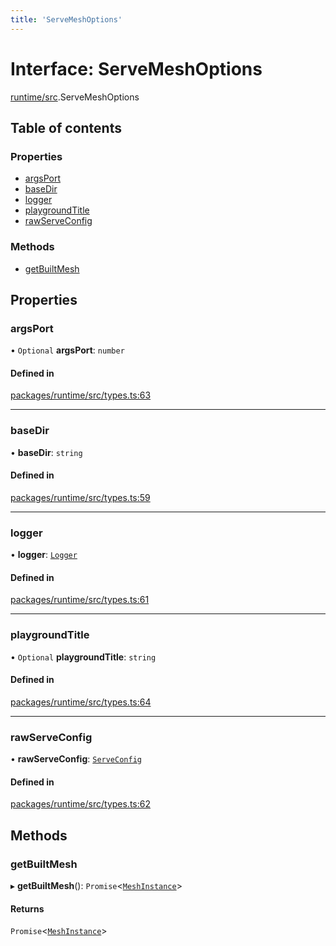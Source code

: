 ```yaml
---
title: 'ServeMeshOptions'
---
```


# Interface: ServeMeshOptions

[runtime/src](../modules/runtime_src).ServeMeshOptions

## Table of contents

### Properties

- [argsPort](runtime_src.ServeMeshOptions#argsport)
- [baseDir](runtime_src.ServeMeshOptions#basedir)
- [logger](runtime_src.ServeMeshOptions#logger)
- [playgroundTitle](runtime_src.ServeMeshOptions#playgroundtitle)
- [rawServeConfig](runtime_src.ServeMeshOptions#rawserveconfig)

### Methods

- [getBuiltMesh](runtime_src.ServeMeshOptions#getbuiltmesh)

## Properties

### argsPort

• `Optional` **argsPort**: `number`

#### Defined in

[packages/runtime/src/types.ts:63](https://github.com/Urigo/graphql-mesh/blob/master/packages/runtime/src/types.ts#L63)

___

### baseDir

• **baseDir**: `string`

#### Defined in

[packages/runtime/src/types.ts:59](https://github.com/Urigo/graphql-mesh/blob/master/packages/runtime/src/types.ts#L59)

___

### logger

• **logger**: [`Logger`](../modules/types_src#logger)

#### Defined in

[packages/runtime/src/types.ts:61](https://github.com/Urigo/graphql-mesh/blob/master/packages/runtime/src/types.ts#L61)

___

### playgroundTitle

• `Optional` **playgroundTitle**: `string`

#### Defined in

[packages/runtime/src/types.ts:64](https://github.com/Urigo/graphql-mesh/blob/master/packages/runtime/src/types.ts#L64)

___

### rawServeConfig

• **rawServeConfig**: [`ServeConfig`](types_src.YamlConfig.ServeConfig)

#### Defined in

[packages/runtime/src/types.ts:62](https://github.com/Urigo/graphql-mesh/blob/master/packages/runtime/src/types.ts#L62)

## Methods

### getBuiltMesh

▸ **getBuiltMesh**(): `Promise`\<[`MeshInstance`](runtime_src.MeshInstance)>

#### Returns

`Promise`\<[`MeshInstance`](runtime_src.MeshInstance)>
